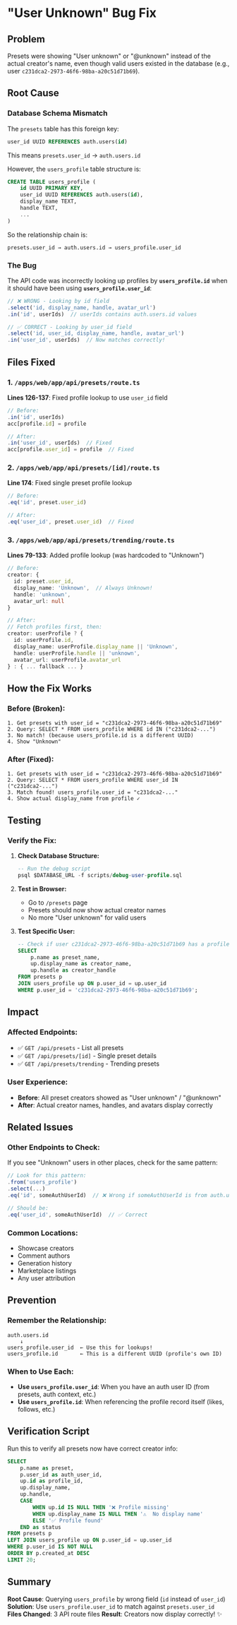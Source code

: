 # "User Unknown" Bug Fix

## Problem
Presets were showing "User unknown" or "@unknown" instead of the actual creator's name, even though valid users existed in the database (e.g., user `c231dca2-2973-46f6-98ba-a20c51d71b69`).

## Root Cause

### Database Schema Mismatch
The `presets` table has this foreign key:
```sql
user_id UUID REFERENCES auth.users(id)
```

This means `presets.user_id` → `auth.users.id`

However, the `users_profile` table structure is:
```sql
CREATE TABLE users_profile (
    id UUID PRIMARY KEY,
    user_id UUID REFERENCES auth.users(id),
    display_name TEXT,
    handle TEXT,
    ...
)
```

So the relationship chain is:
```
presets.user_id → auth.users.id → users_profile.user_id
```

### The Bug
The API code was incorrectly looking up profiles by **`users_profile.id`** when it should have been using **`users_profile.user_id`**:

```typescript
// ❌ WRONG - Looking by id field
.select('id, display_name, handle, avatar_url')
.in('id', userIds)  // userIds contains auth.users.id values

// ✅ CORRECT - Looking by user_id field
.select('id, user_id, display_name, handle, avatar_url')
.in('user_id', userIds)  // Now matches correctly!
```

## Files Fixed

### 1. `/apps/web/app/api/presets/route.ts`
**Lines 126-137**: Fixed profile lookup to use `user_id` field
```typescript
// Before:
.in('id', userIds)
acc[profile.id] = profile

// After:
.in('user_id', userIds)  // Fixed
acc[profile.user_id] = profile  // Fixed
```

### 2. `/apps/web/app/api/presets/[id]/route.ts`
**Line 174**: Fixed single preset profile lookup
```typescript
// Before:
.eq('id', preset.user_id)

// After:
.eq('user_id', preset.user_id)  // Fixed
```

### 3. `/apps/web/app/api/presets/trending/route.ts`
**Lines 79-133**: Added profile lookup (was hardcoded to "Unknown")
```typescript
// Before:
creator: {
  id: preset.user_id,
  display_name: 'Unknown',  // Always Unknown!
  handle: 'unknown',
  avatar_url: null
}

// After:
// Fetch profiles first, then:
creator: userProfile ? {
  id: userProfile.id,
  display_name: userProfile.display_name || 'Unknown',
  handle: userProfile.handle || 'unknown',
  avatar_url: userProfile.avatar_url
} : { ... fallback ... }
```

## How the Fix Works

### Before (Broken):
```
1. Get presets with user_id = "c231dca2-2973-46f6-98ba-a20c51d71b69"
2. Query: SELECT * FROM users_profile WHERE id IN ("c231dca2-...")
3. No match! (because users_profile.id is a different UUID)
4. Show "Unknown"
```

### After (Fixed):
```
1. Get presets with user_id = "c231dca2-2973-46f6-98ba-a20c51d71b69"
2. Query: SELECT * FROM users_profile WHERE user_id IN ("c231dca2-...")
3. Match found! users_profile.user_id = "c231dca2-..."
4. Show actual display_name from profile ✓
```

## Testing

### Verify the Fix:
1. **Check Database Structure:**
   ```sql
   -- Run the debug script
   psql $DATABASE_URL -f scripts/debug-user-profile.sql
   ```

2. **Test in Browser:**
   - Go to `/presets` page
   - Presets should now show actual creator names
   - No more "User unknown" for valid users

3. **Test Specific User:**
   ```sql
   -- Check if user c231dca2-2973-46f6-98ba-a20c51d71b69 has a profile
   SELECT
       p.name as preset_name,
       up.display_name as creator_name,
       up.handle as creator_handle
   FROM presets p
   JOIN users_profile up ON p.user_id = up.user_id
   WHERE p.user_id = 'c231dca2-2973-46f6-98ba-a20c51d71b69';
   ```

## Impact

### Affected Endpoints:
- ✅ `GET /api/presets` - List all presets
- ✅ `GET /api/presets/[id]` - Single preset details
- ✅ `GET /api/presets/trending` - Trending presets

### User Experience:
- **Before**: All preset creators showed as "User unknown" / "@unknown"
- **After**: Actual creator names, handles, and avatars display correctly

## Related Issues

### Other Endpoints to Check:
If you see "Unknown" users in other places, check for the same pattern:
```typescript
// Look for this pattern:
.from('users_profile')
.select(...)
.eq('id', someAuthUserId)  // ❌ Wrong if someAuthUserId is from auth.users

// Should be:
.eq('user_id', someAuthUserId)  // ✅ Correct
```

### Common Locations:
- Showcase creators
- Comment authors
- Generation history
- Marketplace listings
- Any user attribution

## Prevention

### Remember the Relationship:
```
auth.users.id
    ↓
users_profile.user_id  ← Use this for lookups!
users_profile.id       ← This is a different UUID (profile's own ID)
```

### When to Use Each:
- **Use `users_profile.user_id`**: When you have an auth user ID (from presets, auth context, etc.)
- **Use `users_profile.id`**: When referencing the profile record itself (likes, follows, etc.)

## Verification Script

Run this to verify all presets now have correct creator info:
```sql
SELECT
    p.name as preset,
    p.user_id as auth_user_id,
    up.id as profile_id,
    up.display_name,
    up.handle,
    CASE
        WHEN up.id IS NULL THEN '❌ Profile missing'
        WHEN up.display_name IS NULL THEN '⚠️  No display name'
        ELSE '✅ Profile found'
    END as status
FROM presets p
LEFT JOIN users_profile up ON p.user_id = up.user_id
WHERE p.user_id IS NOT NULL
ORDER BY p.created_at DESC
LIMIT 20;
```

## Summary

**Root Cause**: Querying `users_profile` by wrong field (`id` instead of `user_id`)
**Solution**: Use `users_profile.user_id` to match against `presets.user_id`
**Files Changed**: 3 API route files
**Result**: Creators now display correctly! ✨
